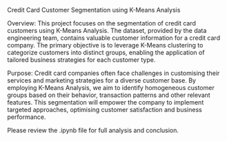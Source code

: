 Credit Card Customer Segmentation using K-Means Analysis

Overview: This project focuses on the segmentation of credit card customers using K-Means Analysis. The dataset, provided by the data engineering team, contains valuable customer information for a credit card company. The primary objective is to leverage K-Means clustering to categorize customers into distinct groups, enabling the application of tailored business strategies for each customer type.

Purpose: Credit card companies often face challenges in customising their services and marketing strategies for a diverse customer base. By employing K-Means Analysis, we aim to identify homogeneous customer groups based on their behavior, transaction patterns and other relevant features. This segmentation will empower the company to implement targeted approaches, optimising customer satisfaction and business performance.

Please review the .ipynb file for full analysis and conclusion.
